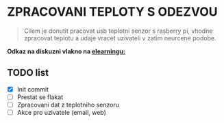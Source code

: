 # ZPRACOVANI TEPLOTY S ODEZVOU

> Cilem je donutit pracovat usb teplotni senzor s rasberry pi, vhodne zpracovat teplotu a udaje vracet uzivateli v zatim neurcene podobe.

**Odkaz na diskuzni vlakno na [elearningu:](https://elearning.tul.cz/mod/forum/discuss.php?d=944&mode=1)**

## TODO list
- [x] Init commit
- [ ] Prestat se flakat
- [ ] Zpracovani dat z teplotniho senzoru
- [ ] Akce pro uzivatele (email, web)
